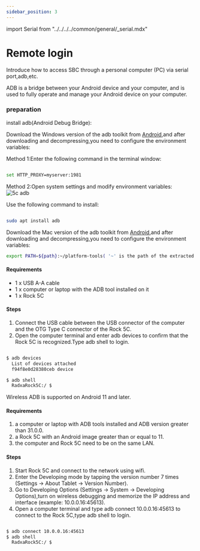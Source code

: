 ```yaml
---
sidebar_position: 3
---
```


import Serial from "../../../../common/general/\_serial.mdx"

# Remote login

Introduce how to access SBC through a personal computer (PC) via serial port,adb,etc.

<Tabs queryString="target">

<TabItem value="serial" label="Serial login">

<Serial platform="rk" model="5c"/>

</TabItem>

<TabItem value="adb" label="ADB login">

ADB is a bridge between your Android device and your computer, and is used to fully operate and manage your Android device on your computer.

### preparation

install adb(Android Debug Bridge):

<Tabs queryString="target">

<TabItem value="adb_windows" label="Windows">

Download the Windows version of the adb toolkit from [Android](https://source.android.com/docs/setup/build/adb),and after downloading and decompressing,you need to configure the environment variables:

Method 1:Enter the following command in the terminal window:

```bash

set HTTP_PROXY=myserver:1981

```

Method 2:Open system settings and modify environment variables:![5c adb](/img/nx5/adb_config_en.webp)

</TabItem>

<TabItem value="adb_linux" label="Linux">

Use the following command to install:

```bash

sudo apt install adb

```

</TabItem>

<TabItem value="adb_mac" label="Mac">

Download the Mac version of the adb toolkit from [Android](https://source.android.com/docs/setup/build/adb),and after downloading and decompressing,you need to configure the environment variables:

```bash
export PATH=${path}:~/platform-tools( '~' is the path of the extracted toolkit)
```

</TabItem>

</Tabs>

<Tabs queryString="target">

<TabItem value="wired_adb" label="Wired login">

#### Requirements

- 1 x USB A-A cable
- 1 x computer or laptop with the ADB tool installed on it
- 1 x Rock 5C

#### Steps

1. Connect the USB cable between the USB connector of the computer and the OTG Type C connector of the Rock 5C.
2. Open the computer terminal and enter adb devices to confirm that the Rock 5C is recognized.Type adb shell to login.

```bash

$ adb devices
  List of devices attached
  f94f8e0d28380ceb device

$ adb shell
  RadxaRock5C:/ $

```

</TabItem>

<TabItem value="wireless_adb" label="Wireless login">

Wireless ADB is supported on Android 11 and later.

#### Requirements

1. a computer or laptop with ADB tools installed and ADB version greater than 31.0.0.
2. a Rock 5C with an Android image greater than or equal to 11.
3. the computer and Rock 5C need to be on the same LAN.

#### Steps

1. Start Rock 5C and connect to the network using wifi.
2. Enter the Developing mode by tapping the version number 7 times (Settings -> About Tablet -> Version Number).
3. Go to Developing Options (Settings -> System -> Developing Options),turn on wireless debugging and memorize the IP address and interface (example: 10.0.0.16:45613).
4. Open a computer terminal and type adb connect 10.0.0.16:45613 to connect to the Rock 5C,type adb shell to login.

```bash

$ adb connect 10.0.0.16:45613
$ adb shell
  RadxaRock5C:/ $

```

</TabItem>

</Tabs>

</TabItem>

</Tabs>
